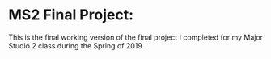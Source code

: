 # MS2 Final Project:
This is the final working version of the final project I completed for my Major Studio 2 class during the Spring of 2019.